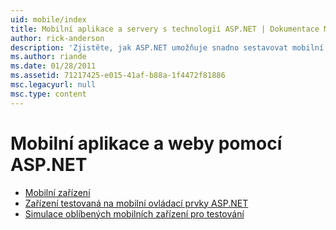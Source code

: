 ```yaml
---
uid: mobile/index
title: Mobilní aplikace a servery s technologií ASP.NET | Dokumentace Microsoftu
author: rick-anderson
description: 'Zjistěte, jak ASP.NET umožňuje snadno sestavovat mobilní webové aplikace'
ms.author: riande
ms.date: 01/28/2011
ms.assetid: 71217425-e015-41af-b88a-1f4472f81886
msc.legacyurl: null
msc.type: content
---
```

<a name="mobile-apps--sites-with-aspnet"></a>Mobilní aplikace a weby pomocí ASP.NET
====================
- [Mobilní zařízení](overview.md)
- [Zařízení testovaná na mobilní ovládací prvky ASP.NET](tested-devices.md)
- [Simulace oblíbených mobilních zařízení pro testování](device-simulators.md)
